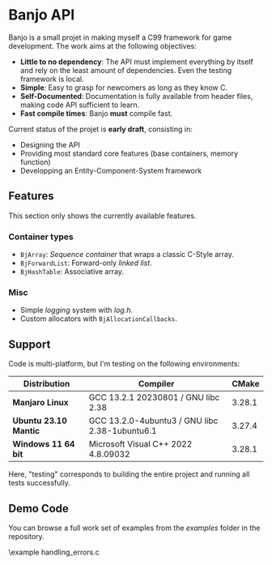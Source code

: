 # Banjo API

Banjo is a small projet in making myself a C99 framework for game development.
The work aims at the following objectives:

- **Little to no dependency**: The API must implement everything by itself and rely on the least amount of dependencies. Even the testing framework is local.
- **Simple**:                  Easy to grasp for newcomers as long as they know C.
- **Self-Documented**:         Documentation is fully available from header files, making code API sufficient to learn.
- **Fast compile times**:      Banjo **must** compile fast.

Current status of the projet is **early draft**, consisting in:
- Designing the API
- Providing most standard core features (base containers, memory function)
- Developping an Entity-Component-System framework

## Features

This section only shows the currently available features.

### Container types

- `BjArray`: *Sequence container* that wraps a classic C-Style array.
- `BjForwardList`: Forward-only *linked list*.
- `BjHashTable`: Associative array.

### Misc

* Simple *logging* system with _log.h_.
* Custom allocators with `BjAllocationCallbacks`.

## Support

Code is multi-platform, but I'm testing on the following environments:

| **Distribution**        | **Compiler**                                   | **CMake** |
|-------------------------|------------------------------------------------|-----------|
| **Manjaro Linux**       | GCC 13.2.1 20230801 / GNU libc 2.38            | 3.28.1    |
| **Ubuntu 23.10 Mantic** | GCC 13.2.0-4ubuntu3 / GNU libc 2.38-1ubuntu6.1 | 3.27.4    |
| **Windows 11 64 bit**   | Microsoft Visual C++ 2022 4.8.09032            | 3.28.1    |

Here, "testing" corresponds to building the entire project and running all tests successfully.

## Demo Code

You can browse a full work set of examples from the _examples_ folder in the repository.

\example handling_errors.c







